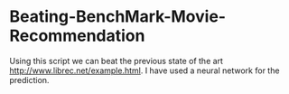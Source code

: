 # Beating-BenchMark-Movie-Recommendation

Using this script we can beat the previous state of the art http://www.librec.net/example.html. I have used a neural network for the prediction.

